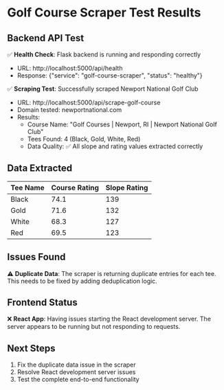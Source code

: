 # Golf Course Scraper Test Results

## Backend API Test

✅ **Health Check**: Flask backend is running and responding correctly
- URL: http://localhost:5000/api/health
- Response: {"service": "golf-course-scraper", "status": "healthy"}

✅ **Scraping Test**: Successfully scraped Newport National Golf Club
- URL: http://localhost:5000/api/scrape-golf-course
- Domain tested: newportnational.com
- Results:
  - Course Name: "Golf Courses | Newport, RI | Newport National Golf Club"
  - Tees Found: 4 (Black, Gold, White, Red)
  - Data Quality: ✅ All slope and rating values extracted correctly

## Data Extracted

| Tee Name | Course Rating | Slope Rating |
|----------|---------------|--------------|
| Black    | 74.1          | 139          |
| Gold     | 71.6          | 132          |
| White    | 68.3          | 127          |
| Red      | 69.5          | 123          |

## Issues Found

⚠️ **Duplicate Data**: The scraper is returning duplicate entries for each tee. This needs to be fixed by adding deduplication logic.

## Frontend Status

❌ **React App**: Having issues starting the React development server. The server appears to be running but not responding to requests.

## Next Steps

1. Fix the duplicate data issue in the scraper
2. Resolve React development server issues
3. Test the complete end-to-end functionality


